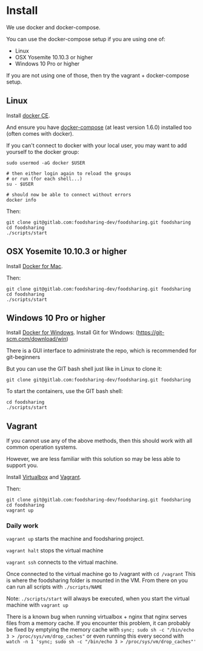 # Install

We use docker and docker-compose.

You can use the docker-compose setup if you are using one of:

- Linux
- OSX Yosemite 10.10.3 or higher
- Windows 10 Pro or higher

If you are not using one of those, then try the vagrant + docker-compose setup.

## Linux

Install
[docker CE](https://docs.docker.com/engine/installation/).

And ensure you have 
[docker-compose](https://docs.docker.com/compose/install/) (at least version 1.6.0)
installed too (often comes with docker).

If you can't connect to docker with your local user, you may want to add yourself
to the docker group:

```
sudo usermod -aG docker $USER

# then either login again to reload the groups
# or run (for each shell...)
su - $USER

# should now be able to connect without errors
docker info
```

Then:

```
git clone git@gitlab.com:foodsharing-dev/foodsharing.git foodsharing
cd foodsharing
./scripts/start
```

## OSX Yosemite 10.10.3 or higher

Install [Docker for Mac](https://docs.docker.com/engine/installation/mac/).

Then:

```
git clone git@gitlab.com:foodsharing-dev/foodsharing.git foodsharing
cd foodsharing
./scripts/start
```

## Windows 10 Pro or higher

Install [Docker for Windows](https://docs.docker.com/docker-for-windows/install/).
Install Git for Windows: (https://git-scm.com/download/win)

There is a GUI interface to administrate the repo, which is recommended for git-beginners

But you can use the GIT bash shell just like in Linux to clone it:

```
git clone git@gitlab.com:foodsharing-dev/foodsharing.git foodsharing
```

To start the containers, use the GIT bash shell:
```
cd foodsharing
./scripts/start
```

## Vagrant

If you cannot use any of the above methods,
then this should work with all common operation systems.

However, we are less familiar with this solution so may be less able to support you.

Install
[Virtualbox](https://www.virtualbox.org/wiki/Downloads) and
[Vagrant](https://www.vagrantup.com/downloads.html).

Then:

```
git clone git@gitlab.com:foodsharing-dev/foodsharing.git foodsharing
cd foodsharing
vagrant up
```

### Daily work

`vagrant up` starts the machine and foodsharing project.

`vagrant halt` stops the virtual machine

`vagrant ssh` connects to the virtual machine.

Once connected to the virtual machine go to /vagrant with `cd /vagrant` 
This is where the foodsharing folder is mounted in the VM.
From there on you can run all scripts with `./scripts/NAME`

Note:
`./scripts/start` will always be executed, when you start the virtual machine with `vagrant up`

There is a known bug when running virtualbox + nginx that nginx serves files from a memory cache. If you encounter this problem, it can probably be fixed by emptying the memory cache with ``sync; sudo sh -c "/bin/echo 3 > /proc/sys/vm/drop_caches"`` or even running this every second with ``watch -n 1 'sync; sudo sh -c "/bin/echo 3 > /proc/sys/vm/drop_caches"'``
